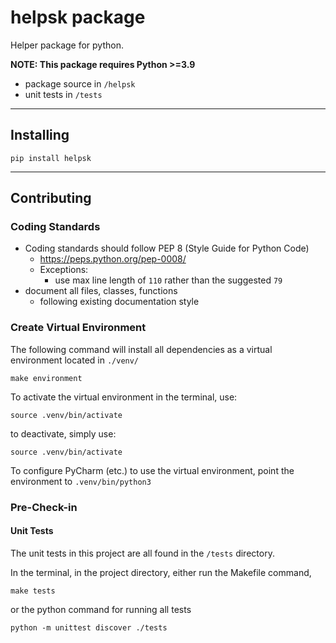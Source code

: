 # helpsk package

Helper package for python.

**NOTE: This package requires Python >=3.9**

- package source in `/helpsk`
- unit tests in `/tests`

---

## Installing

```commandline
pip install helpsk
```

---

## Contributing

### Coding Standards

- Coding standards should follow PEP 8 (Style Guide for Python Code)
    - https://peps.python.org/pep-0008/
    - Exceptions:
        - use max line length of `110` rather than the suggested `79`
- document all files, classes, functions
    - following existing documentation style


### Create Virtual Environment

The following command will install all dependencies as a virtual environment located in `./venv/`

```commandline
make environment
```

To activate the virtual environment in the terminal, use:

```commandline
source .venv/bin/activate
```

to deactivate, simply use:

```commandline
source .venv/bin/activate
```

To configure PyCharm (etc.) to use the virtual environment, point the environment to `.venv/bin/python3`

### Pre-Check-in

#### Unit Tests

The unit tests in this project are all found in the `/tests` directory.

In the terminal, in the project directory, either run the Makefile command,

```commandline
make tests
```

or the python command for running all tests

```commandline
python -m unittest discover ./tests
```
